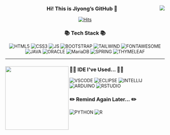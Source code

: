 <!--
> https://eunhee-programming.tistory.com/244<br>
> https://zzsza.github.io/development/2020/07/10/make-github-profile-readme/<br>
> https://hulrud.tistory.com/3<br>
> https://whkakrkr.tistory.com/entry/Github-Readme-%EA%BE%B8%EB%AF%B8%EA%B8%B0-%EC%B4%9D%EC%A0%95%EB%A6%AC-%F0%9F%8E%A8
![BOOTSTRAP](https://img.shields.io/badge/Bootstrap-563D7C?style=for-the-badge&logo=bootstrap&logoColor=white)
![JUPYTER](https://img.shields.io/badge/Made%20with-Jupyter-orange?style=for-the-badge&logo=Jupyter)
![GOOGLECOLAB](https://img.shields.io/badge/Colab-F9AB00?style=for-the-badge&logo=googlecolab&color=525252)
![SUBLIME TEXT](https://img.shields.io/badge/sublime_text-%23575757.svg?&style=for-the-badge&logo=sublime-text&logoColor=important)
-->
<div align="center">
  <img align="right" src="https://github-readme-stats.vercel.app/api?username=98jiyong&show_icons=true&theme=vue">
  
  ### Hi! This is Jiyong’s GitHub 👋
  [![Hits](https://hits.seeyoufarm.com/api/count/incr/badge.svg?url=https%3A%2F%2Fgithub.com%2F98jiyong&count_bg=%2379C83D&title_bg=%23555555&icon=github.svg&icon_color=%23E7E7E7&title=visit&edge_flat=false)](https://hits.seeyoufarm.com)

  <div>
  
  ### 📚 Tech Stack 📚
    
  ![HTML5](https://img.shields.io/badge/HTML5-E34F26?style=flat&logo=html5&logoColor=white)
  ![CSS3](https://img.shields.io/badge/CSS3-1572B6?style=flat&logo=css3&logoColor=white)
  ![JS](https://img.shields.io/badge/JavaScript-F7DF1E?style=flat&logo=JavaScript&logoColor=white)
  ![BOOTSTRAP](https://img.shields.io/badge/Bootstrap-563D7C?style=flat&logo=bootstrap&logoColor=white)
  ![TAILWIND](https://img.shields.io/badge/Tailwind&nbsp;CSS-06B6D4?style=flat&logo=Tailwindcss&logoColor=white)
  ![FONTAWESOME](https://img.shields.io/badge/Font&nbsp;Awesome-538DD7?style=flat&logo=Fontawesome&logoColor=white)<br>
  ![JAVA](https://img.shields.io/badge/Java-000000?style=flat&logo=openjdk&logoColor=white)
  ![ORACLE](https://img.shields.io/badge/Oracle-F80000?style=flat&logo=Oracle&logoColor=white)
  ![MariaDB](https://img.shields.io/badge/MariaDB-003545?style=flat&logo=MariaDB&logoColor=white)
  ![SPRING](https://img.shields.io/badge/Spring-6DB33F?style=for-flat&logo=spring&logoColor=white)
  ![THYMELEAF](https://img.shields.io/badge/Thymeleaf-005F0F?style=flat&logo=thymeleaf&logoColor=white)
  </div>
  
</div>

---

<div>
  
  <img align="left" height="200px" src="https://github-readme-stats.vercel.app/api/top-langs/?username=98jiyong&layout=compact&theme=vue">
  
  ### 👩‍💻 IDE I've Used... 👩‍💻
  ![VSCODE](https://img.shields.io/badge/Visual_Studio_Code-0078D4?style=for-the-badge&logo=visual%20studio%20code&logoColor=white)
  ![ECLIPSE](https://img.shields.io/badge/Eclipse-2C2255?style=for-the-badge&logo=eclipse&logoColor=white)
  ![INTELLIJ](https://img.shields.io/badge/IntelliJ_IDEA-000000.svg?style=for-the-badge&logo=intellij-idea&logoColor=white)
  ![ARDUINO](https://img.shields.io/badge/Arduino_IDE-00979D?style=for-the-badge&logo=arduino&logoColor=white)
  ![RSTUDIO](https://img.shields.io/badge/RStudio-75AADB?style=for-the-badge&logo=RStudio&logoColor=white)


  ### ✏️ Remind Again Later... ✏️
  ![PYTHON](https://img.shields.io/badge/Python-14354C?style=for-the-badge&logo=python&logoColor=white)
  ![R](https://img.shields.io/badge/R-276DC3?style=for-the-badge&logo=r&logoColor=white)

  
</div>


<!--
[![GitHub Streak](https://streak-stats.demolab.com?user=98jiyong&theme=vue)](https://git.io/streak-stats)
-->



<div align=center>
<!--
[![Tech Blog Badge](http://img.shields.io/badge/-Tech%20blog-black?style=flat-square&logo=github&link=https://zzsza.github.io/)](https://zzsza.github.io/) 
[![Linkedin Badge](https://img.shields.io/badge/-LinkedIn-blue?style=flat-square&logo=Linkedin&logoColor=white&link=https://www.linkedin.com/in/seong-yun-byeon-8183a8113/)](https://www.linkedin.com/in/seong-yun-byeon-8183a8113/) 
[![Youtube Badge](https://img.shields.io/badge/Youtube-ff0000?style=flat-square&logo=youtube&link=https://www.youtube.com/c/kyleschool)](https://www.youtube.com/c/kyleschool) 
[![Facebook Badge](https://img.shields.io/badge/-Facebook-1877f2?style=flat-square&logo=facebook&logoColor=white&link=https://www.facebook.com/zzsza)](https://www.facebook.com/zzsza) 
[![Instagram Badge](https://img.shields.io/badge/-Instagram-dd2a7b?style=flat-square&logo=instagram&logoColor=white&link=https://www.instagram.com/data.scientist/)](https://www.instagram.com/data.scientist/) 
[![Gmail Badge](https://img.shields.io/badge/-Gmail-d14836?style=flat-square&logo=Gmail&logoColor=white&link=mailto:snugyun01@gmail.com)](mailto:snugyun01@gmail.com)
-->
</div>
<!--
<a href="https://github.com/devxb/gitanimals">
<img
  src="https://render.gitanimals.org/farms/98jiyong"
  width="600"
  height="300"
/>
</a>
-->

<!--
**98jiyong/98jiyong** is a ✨ _special_ ✨ repository because its `README.md` (this file) appears on your GitHub profile.

Here are some ideas to get you started:

- 🔭 I’m currently working on ...
- 🌱 I’m currently learning ...
- 👯 I’m looking to collaborate on ...
- 🤔 I’m looking for help with ...
- 💬 Ask me about ...
- 📫 How to reach me: ...
- 😄 Pronouns: ...
- ⚡ Fun fact: ...
-->
